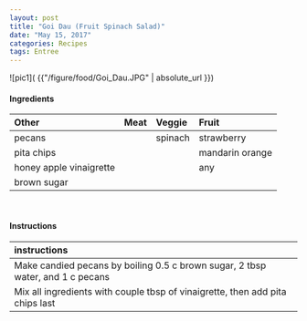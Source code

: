 ```yaml
---
layout: post
title: "Goi Dau (Fruit Spinach Salad)"
date: "May 15, 2017"
categories: Recipes
tags: Entree
---
```




![pic1]( {{"/figure/food/Goi_Dau.JPG" | absolute_url }})




#### Ingredients

<table class = "presenttab">
 <thead>
  <tr>
   <th style="text-align:left;"> Other </th>
   <th style="text-align:left;"> Meat </th>
   <th style="text-align:left;"> Veggie </th>
   <th style="text-align:left;"> Fruit </th>
  </tr>
 </thead>
<tbody>
  <tr>
   <td style="text-align:left;"> pecans </td>
   <td style="text-align:left;">  </td>
   <td style="text-align:left;"> spinach </td>
   <td style="text-align:left;"> strawberry </td>
  </tr>
  <tr>
   <td style="text-align:left;"> pita chips </td>
   <td style="text-align:left;">  </td>
   <td style="text-align:left;">  </td>
   <td style="text-align:left;"> mandarin orange </td>
  </tr>
  <tr>
   <td style="text-align:left;"> honey apple vinaigrette </td>
   <td style="text-align:left;">  </td>
   <td style="text-align:left;">  </td>
   <td style="text-align:left;"> any </td>
  </tr>
  <tr>
   <td style="text-align:left;"> brown sugar </td>
   <td style="text-align:left;">  </td>
   <td style="text-align:left;">  </td>
   <td style="text-align:left;">  </td>
  </tr>
</tbody>
</table>

<br>

#### Instructions

<table class = "presenttabnoh">
 <thead>
  <tr>
   <th style="text-align:left;"> instructions </th>
  </tr>
 </thead>
<tbody>
  <tr>
   <td style="text-align:left;"> Make candied pecans by boiling 0.5 c brown sugar, 2 tbsp water, and 1 c pecans </td>
  </tr>
  <tr>
   <td style="text-align:left;"> Mix all ingredients with couple tbsp of vinaigrette, then add pita chips last </td>
  </tr>
</tbody>
</table>

